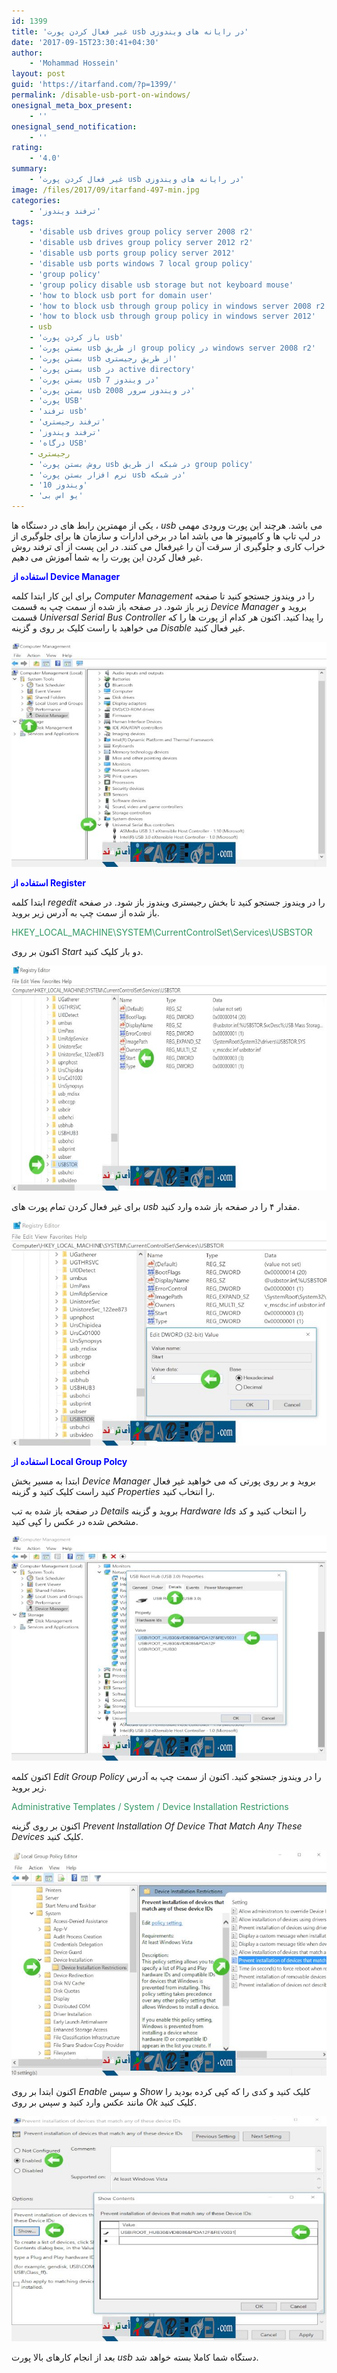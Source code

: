 ```yaml
---
id: 1399
title: 'غیر فعال کردن پورت usb در رایانه های ویندوزی'
date: '2017-09-15T23:30:41+04:30'
author:
    - 'Mohammad Hossein'
layout: post
guid: 'https://itarfand.com/?p=1399/'
permalink: /disable-usb-port-on-windows/
onesignal_meta_box_present:
    - ''
onesignal_send_notification:
    - ''
rating:
    - '4.0'
summary:
    - 'غیر فعال کردن پورت usb در رایانه های ویندوزی'
image: /files/2017/09/itarfand-497-min.jpg
categories:
    - 'ترفند ویندوز'
tags:
    - 'disable usb drives group policy server 2008 r2'
    - 'disable usb drives group policy server 2012 r2'
    - 'disable usb ports group policy server 2012'
    - 'disable usb ports windows 7 local group policy'
    - 'group policy'
    - 'group policy disable usb storage but not keyboard mouse'
    - 'how to block usb port for domain user'
    - 'how to block usb through group policy in windows server 2008 r2'
    - 'how to block usb through group policy in windows server 2012'
    - usb
    - 'باز كردن پورت usb'
    - 'بستن پورت usb از طریق group policy در windows server 2008 r2'
    - 'بستن پورت usb از طریق رجیستری'
    - 'بستن پورت usb در active directory'
    - 'بستن پورت usb در ویندوز 7'
    - 'بستن پورت usb در ویندوز سرور 2008'
    - 'پورت USB'
    - 'ترفند usb'
    - 'ترفند رجیستری'
    - 'ترفند ویندوز'
    - 'درگاه USB'
    - رجیستری
    - 'روش بستن پورت usb در شبکه از طریق group policy'
    - 'نرم افزار بستن پورت usb در شبکه'
    - 'ویندوز 10'
    - 'یو اس بی'
---
```


یکی از مهمترین رابط های در دستگاه ها ، *usb* می باشد. هرچند این پورت ورودی مهمی در لپ تاپ ها و کامپیوتر ها می باشد اما در برخی ادارات و سازمان ها برای جلوگیری از خراب کاری و جلوگیری از سرقت آن را غیرفعال می کنند. در این پست از آی ترفند روش غیر فعال کردن این پورت را به شما آموزش می دهیم.

<span style="color: #0000ff;">**استفاده از Device Manager**</span>

برای این کار ابتدا کلمه *Computer Management* را در ویندوز جستجو کنید تا صفحه زیر باز شود. در صفحه باز شده از سمت چپ به قسمت *Device Manager* بروید و قسمت *Universal Serial Bus Controller* را پیدا کنید. اکنون هر کدام از پورت ها را که می خواهید با راست کلیک بر روی و گزینه *Disable* غیر فعال کنید.

![mhkarami97](/files/2017/09/itarfand-491-min.jpg)

<span style="color: #0000ff;">**استفاده از Register**</span>

ابتدا کلمه *regedit* را در ویندوز جستجو کنید تا بخش رجیستری ویندوز باز شود. در صفحه باز شده از سمت چپ به آدرس زیر بروید.

<span style="color: #339966;">HKEY\_LOCAL\_MACHINE\\SYSTEM\\CurrentControlSet\\Services\\USBSTOR</span>

اکنون بر روی *Start* دو بار کلیک کنید.

![mhkarami97](/files/2017/09/itarfand-492-min.jpg)

برای غیر فعال کردن تمام پورت های *usb* مقدار ۴ را در صفحه باز شده وارد کنید.

![mhkarami97](/files/2017/09/itarfand-493-min.jpg)

<span style="color: #0000ff;">**استفاده از Local Group Polcy**</span>

ابتدا به مسیر بخش *Device Manager* بروید و بر روی پورتی که می خواهید غیر فعال کنید راست کلیک کنید و گزینه *Properties* را انتخاب کنید.

در صفحه باز شده به تب *Details* بروید و گزینه *Hardware Ids* را انتخاب کنید و کد مشخص شده در عکس را کپی کنید.

![mhkarami97](/files/2017/09/itarfand-494-min.jpg)

اکنون کلمه *Edit Group Policy* را در ویندوز جستجو کنید. اکنون از سمت چپ به آدرس زیر بروید.

<span style="color: #339966;">Administrative Templates / System / Device Installation Restrictions</span>

اکنون بر روی گزینه *Prevent Installation Of Device That Match Any These Devices* کلیک کنید.

![mhkarami97](/files/2017/09/itarfand-495-min.jpg)

اکنون ابتدا بر روی *Enable* و سپس *Show* کلیک کنید و کدی را که کپی کرده بودید را مانند عکس وارد کنید و سپس بر روی *Ok* کلیک کنید.

![mhkarami97](/files/2017/09/itarfand-496-min.jpg)

بعد از انجام کارهای بالا پورت *usb* دستگاه شما کاملا بسته خواهد شد.